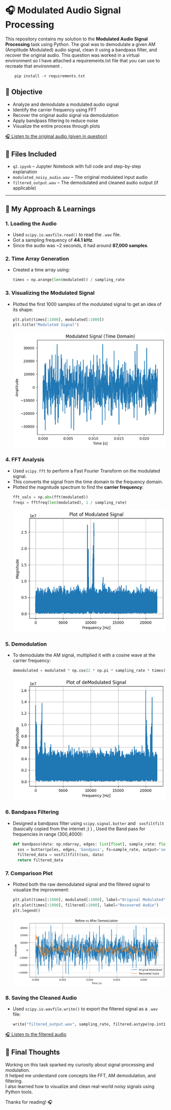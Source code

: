 

# 🎧 Modulated Audio Signal Processing

This repository contains my solution to the **Modulated Audio Signal Processing** task using Python. The goal was to demodulate a given AM (Amplitude Modulated) audio signal, clean it using a bandpass filter, and recover the original audio. This question was worked in a virtual environment so I have attached a requirements.txt file that you can use to recreate that environment .
```python
    pip install -r requirements.txt
```
## 🎯 Objective

- Analyze and demodulate a modulated audio signal  
- Identify the carrier frequency using FFT  
- Recover the original audio signal via demodulation  
- Apply bandpass filtering to reduce noise  
- Visualize the entire process through plots
  
[🎧 Listen to the original audio (given in question)](modulated_noisy_audio.wav)


## 📁 Files Included

- `q2.ipynb` – Jupyter Notebook with full code and step-by-step explanation
- `modulated_noisy_audio.wav` – The original modulated input audio
- `filtered_output.wav` – The demodulated and cleaned audio output (if applicable)

---

## 🧠 My Approach & Learnings

### 1. **Loading the Audio**
- Used `scipy.io.wavfile.read()` to read the `.wav` file.
- Got a sampling frequency of **44.1 kHz**.
- Since the audio was ~2 seconds, it had around **87,000 samples**.

### 2. **Time Array Generation**
- Created a time array using:
  ```python
  times = np.arange(len(modulated)) / sampling_rate
  ```
### 3. Visualizing the Modulated Signal
- Plotted the first 1000 samples of the modulated signal to get an idea of its shape:
  ```python
  plt.plot(times[:1000], modulated[:1000])
  plt.title("Modulated Signal")
  ```
  ![Plot](plots/modulated.png)

### 4. FFT Analysis
- Used `scipy.fft` to perform a Fast Fourier Transform on the modulated signal.
- This converts the signal from the time domain to the frequency domain.
- Plotted the magnitude spectrum to find the **carrier frequency**:
  ```python
  fft_vals = np.abs(fft(modulated))
  freqs = fftfreq(len(modulated), 1 / sampling_rate)
  ```
  ![Plot](plots/modulated(fft).png)

### 5. Demodulation
- To demodulate the AM signal, multiplied it with a cosine wave at the carrier frequency:
  ```python
  demodulated = modulated * np.cos(2 * np.pi * sampling_rate * times)
  ```
  ![Plot](plots/demodulated(fft).png)
### 6. Bandpass Filtering
- Designed a bandpass filter using `scipy.signal.butter` and ` sosfiltfilt` (basically copied from the internet ;) ) , Used the Band pass for frequencies in range (300,4000):
  ```python
  def bandpass(data: np.ndarray, edges: list[float], sample_rate: float, poles: int = 5):
    sos = butter(poles, edges, 'bandpass', fs=sample_rate, output='sos')
    filtered_data = sosfiltfilt(sos, data)
    return filtered_data
  ```
### 7. Comparison Plot
- Plotted both the raw demodulated signal and the filtered signal to visualize the improvement:
  ```python
  plt.plot(times[:1000], modulated[:1000], label="Original Modulated")
  plt.plot(times[:1000], filtered[:1000], label="Recovered Audio")
  plt.legend()
  ```
  ![Plot](plots/beforevsafter.png)
  
### 8. Saving the Cleaned Audio
- Used `scipy.io.wavfile.write()` to export the filtered signal as a `.wav` file:
  ```python
  write("filtered_output.wav", sampling_rate, filtered.astype(np.int16))
  ```
[🎧 Listen to the filtered audio](filtered_output.wav)

## 🚀 Final Thoughts

Working on this task sparked my curiosity about signal processing and modulation.  
It helped me understand core concepts like FFT, AM demodulation, and filtering.  
I also learned how to visualize and clean real-world noisy signals using Python tools.

Thanks for reading! 🎧




  


